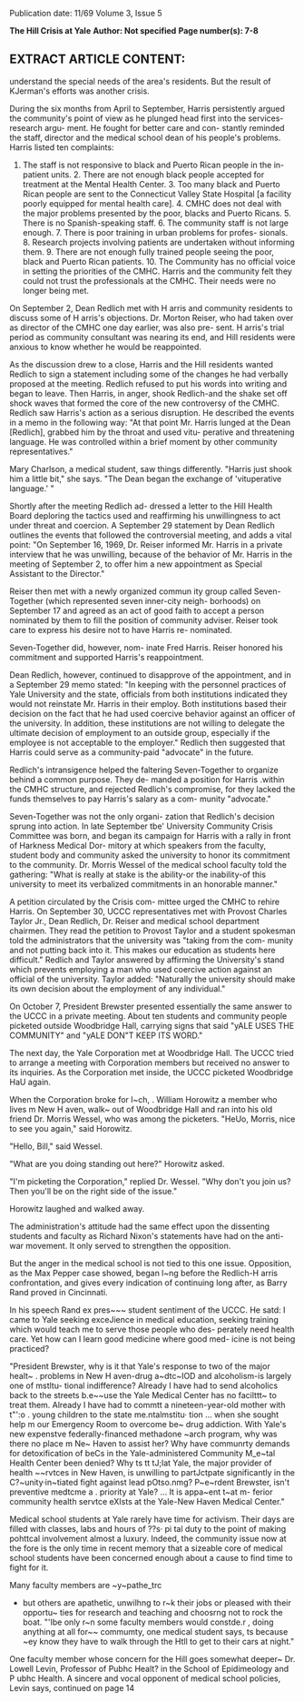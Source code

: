 Publication date: 11/69
Volume 3, Issue 5

**The Hill Crisis at Yale**
**Author: Not specified**
**Page number(s): 7-8**

EXTRACT ARTICLE CONTENT:
-
understand the special needs of the area's 
residents. But the result of KJerman's 
efforts was another crisis. 

During the six months from April to 
September, Harris persistently argued the 
community's point of view as he plunged 
head first into the services-research argu-
ment. He fought for better care and con-
stantly reminded the staff, director and 
the medical school dean of his people's 
problems. Harris listed ten complaints: 
1. The staff is not responsive to black 
and Puerto Rican people in the in-patient 
units. 2. There are not enough black 
people accepted for treatment at the 
Mental Health Center. 3. Too many black 
and Puerto Rican people are sent to the 
Connecticut Valley State Hospital [a 
facility poorly equipped for mental health 
care]. 4. CMHC does not deal with the 
major problems presented by the poor, 
blacks and Puerto Ricans. 5. There is no 
Spanish-speaking staff. 6. The community 
staff is not large enough. 7. There is poor 
training in urban problems for profes-
sionals. 8. Research projects involving 
patients are undertaken without informing 
them. 9. There are not enough fully trained 
people seeing the poor, black and Puerto 
Rican patients. 10. The Community has 
no official voice in setting the priorities of 
the CMHC. Harris and the community 
felt they could not trust the professionals 
at the CMHC. Their needs were no longer 
being met. 

On September 2, Dean Redlich met with 
H arris and community residents to discuss 
some of H arris's objections. Dr. Morton 
Reiser, who had taken over as director of 
the CMHC one day earlier, was also pre-
sent. H arris's trial period as community 
consultant was nearing its end, and Hill 
residents were anxious to know whether he 
would be reappointed. 

As the discussion drew to a close, Harris 
and the Hill residents wanted Redlich to 
sign a statement including some of the 
changes he had verbally proposed at the 
meeting. Redlich refused to put his words 
into writing and began to leave. Then 
Harris, in anger, shook Redlich-and the 
shake set off shock waves that formed the 
core of the new controversy of the CMHC. 
Redlich saw Harris's action as a serious 
disruption. He described the events in a 
memo in the following way: "At that point 
Mr. Harris lunged at the Dean [Redlich], 
grabbed him by the throat and used vitu-
perative and threatening language. He was 
controlled within a brief moment by other 
community representatives." 

Mary Charlson, a medical student, saw 
things differently. "Harris just shook him 
a little bit," she says. "The Dean began the 
exchange of 'vituperative language.' " 

Shortly after the meeting Redlich ad-
dressed a letter to the Hill Health Board 
deploring the tactics used and reaffirming 
his unwillingness to act under threat and 
coercion. A September 29 statement by 
Dean Redlich outlines the events that 
followed the controversial meeting, and 
adds a vital point: "On September 16, 
1969, Dr. Reiser informed Mr. Harris in a 
private interview that he was unwilling, 
because of the behavior of Mr. Harris in 
the meeting of September 2, to offer him a 
new appointment as Special Assistant to 
the Director." 

Reiser then met with a newly organized 
commun ity group called Seven-Together 
(which represented seven inner-city neigh-
borhoods) on September 17 and agreed as 
an act of good faith to accept a person 
nominated by them to fill the position of 
community adviser. Reiser took care to 
express his desire not to have Harris re-
nominated. 

Seven-Together did, however, nom-
inate Fred Harris. Reiser honored his 
commitment and supported Harris's 
reappointment. 

Dean Redlich, however, continued to 
disapprove of the appointment, and in a 
September 29 memo stated: "In keeping 
with the personnel practices of Yale 
University and the state, officials from 
both institutions indicated they would not 
reinstate Mr. Harris in their employ. Both 
institutions based their decision on the fact 
that he had used coercive behavior against 
an officer of the university. In addition, 
these institutions are not willing to delegate 
the ultimate decision of employment to an 
outside group, especially if the employee 
is not acceptable to the employer." Redlich 
then suggested that Harris could serve as a 
community-paid "advocate" in the future. 

Redlich's intransigence helped the 
faltering Seven-Together to organize 
behind a common purpose. They de-
manded a position for Harris .within the 
CMHC structure, and rejected Redlich's 
compromise, for they lacked the funds 
themselves to pay Harris's salary as a com-
munity "advocate." 

Seven-Together was not the only organi-
zation that Redlich's decision sprung into 
action. In late September tbe' University 
Community Crisis Committee was born, 
and began its campaign for Harris with a 
rally in front of Harkness Medical Dor-
mitory at which speakers from the faculty, 
student body and community asked the 
university to honor its commitment to the 
community. Dr. Morris Wessel of the 
medical school faculty told the gathering: 
"What is really at stake is the ability-or 
the inability-of this university to meet its 
verbalized commitments in an honorable 
manner." 

A petition circulated by the Crisis com-
mittee urged the CMHC to rehire Harris. 
On September 30, UCCC representatives 
met with Provost Charles Taylor Jr., Dean 
Redlich, Dr. Reiser and medical school 
department chairmen. They read the 
petition to Provost Taylor and a student 
spokesman told the administrators that 
the university was "taking from the com-
munity and not putting back into it. This 
makes our education as students here 
difficult." Redlich and Taylor answered 
by affirming the University's stand which 
prevents employing a man who used 
coercive action against an official of the 
university. Taylor added: "Naturally the 
university should make its own decision 
about the employment of any individual." 

On October 7, President Brewster 
presented essentially the same answer to 
the UCCC in a private meeting. About ten 
students and community people picketed 
outside Woodbridge Hall, carrying signs 
that said "yALE USES THE COMMUNITY" 
and "yALE DON"T KEEP ITS WORD." 

The next day, the Yale Corporation 
met at Woodbridge Hall. The UCCC tried 
to arrange a meeting with Corporation 
members but received no answer to its 
inquiries. As the Corporation met inside, 
the UCCC picketed Woodbridge HaU 
again. 

When the Corporation broke for l~ch, . 
William Horowitz a member who lives m 
New H aven, walk~ out of Woodbridge 
Hall and ran into his old friend Dr. Morris 
Wessel, who was among the picketers. 
"HeUo, Morris, nice to see you again," 
said Horowitz. 

"Hello, Bill," said Wessel. 

"What are you doing standing out 
here?" Horowitz asked. 

"I'm picketing the Corporation," replied 
Dr. Wessel. "Why don't you join us? Then 
you'll be on the right side of the issue." 

Horowitz laughed and walked away.


The administration's attitude had the same 
effect upon the dissenting students and 
faculty as Richard Nixon's statements have 
had on the anti-war movement. It only 
served to strengthen the opposition. 

But the anger in the medical school is 
not tied to this one issue. Opposition, as 
the Max Pepper case showed, began l~ng 
before the Redlich-H arris confrontation, 
and gives every indication of continuing 
long after, as Barry Rand proved in 
Cincinnati. 

In his speech Rand ex pres~~~ student 
sentiment of the UCCC. He satd: I came 
to Yale seeking exceJience in medical 
education, seeking training which would 
teach me to serve those people who des-
perately need health care. Yet how can 
I learn good medicine where good med-
icine is not being practiced? 

"President Brewster, why is it that Yale's 
response to two of the major healt~ . 
problems in New H aven-drug a~dtc~IOD 
and alcoholism-is largely one of mstltu-
tional indifference? Already I have had to 
send alcoholics back to the streets b.e~~use 
the Yale Medical Center has no facilttt~ to 
treat them. Already I have had to commtt 
a nineteen-year-old mother with t"':o . 
young children to the state me.ntalmstitu· 
tion ... when she sought help m our 
Emergency Room to overcome be~ drug 
addiction. With Yale's new expenstve 
federally-financed methadone ~arch 
program, why was there no place m Ne~ 
Haven to assist her? Why have communrty 
demands for detoxification of beCs in the 
Yale-administered Community M_e~tal 
Health Center been denied? Why ts tt tJ;lat 
Yale, the major provider of health ~~rvtces 
in New Haven, is unwilling to partJctpate 
significantly in the C?~unity·in~tiated 
fight against lead pOtso.nmg? P~e~rdent 
Brewster, isn't preventive medtcme a . 
priority at Yale? ... It is appa~ent t~at m-
ferior community health servtce eXIsts at 
the Yale-New Haven Medical Center." 

Medical school students at Yale rarely 
have time for activism. Their days are 
filled with classes, labs and hours of ??s· 
pi tal duty to the point of making pohttcal 
involvement almost a luxury. Indeed, the 
community issue now at the fore is the only 
time in recent memory that a sizeable core 
of medical school students have been 
concerned enough about a cause to find 
time to fight for it. 

Many faculty members are ~y~pathe_trc 
- but others are apathetic, unwilhng to r~k 
their jobs or pleased with their opportu~­
ties for research and teaching and choosrng 
not to rock the boat. "'Ibe only r~n 
some faculty members would constde.r , 
doing anything at all for~~ commumty, 
one medical student says, ts because ~ey 
know they have to walk through the Htll 
to get to their cars at night." 

One faculty member whose concern for 
the Hill goes somewhat deeper~ Dr. 
Lowell Levin, Professor of Pubhc Healt? 
in the School of Epidimeology and P ubhc 
Health. A sincere and vocal opponent 
of medical school policies, Levin says, 
continued on page 14